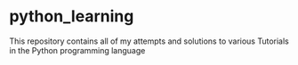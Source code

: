 # python_learning
This repository contains all of my attempts and solutions to various Tutorials in the Python programming language
